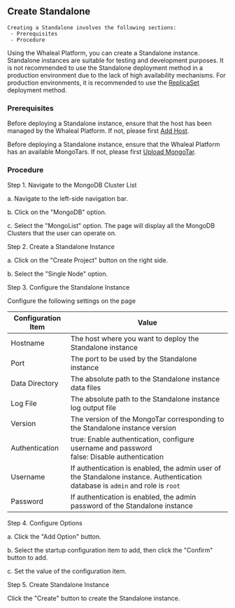 ## Create Standalone

```
Creating a Standalone involves the following sections:
 - Prerequisites
 - Procedure
```

Using the Whaleal Platform, you can create a Standalone instance. Standalone instances are suitable for testing and development purposes. It is not recommended to use the Standalone deployment method in a production environment due to the lack of high availability mechanisms. For production environments, it is recommended to use the [ReplicaSet](CreateReplicaSet.md) deployment method.

### Prerequisites

Before deploying a Standalone instance, ensure that the host has been managed by the Whaleal Platform. If not, please first [Add Host](../../Host/AddHost.md).

Before deploying a Standalone instance, ensure that the Whaleal Platform has an available MongoTars. If not, please first [Upload MongoTar](../UploadMongoTar.md).

### Procedure

Step 1. Navigate to the MongoDB Cluster List

a. Navigate to the left-side navigation bar.

b. Click on the "MongoDB" option.

c. Select the "MongoList" option. The page will display all the MongoDB Clusters that the user can operate on.



Step 2. Create a Standalone Instance

a. Click on the "Create Project" button on the right side.

b. Select the "Single Node" option.



Step 3. Configure the Standalone Instance

Configure the following settings on the page

| Configuration Item | Value                                                    |
| ------------------ | -------------------------------------------------------- |
| Hostname           | The host where you want to deploy the Standalone instance |
| Port               | The port to be used by the Standalone instance            |
| Data Directory     | The absolute path to the Standalone instance data files  |
| Log File           | The absolute path to the Standalone instance log output file |
| Version            | The version of the MongoTar corresponding to the Standalone instance version |
| Authentication     | true: Enable authentication, configure username and password <br> false: Disable authentication |
| Username           | If authentication is enabled, the admin user of the Standalone instance. Authentication database is `admin` and role is `root` |
| Password           | If authentication is enabled, the admin password of the Standalone instance |



Step 4. Configure Options

a. Click the "Add Option" button.

b. Select the startup configuration item to add, then click the "Confirm" button to add.

c. Set the value of the configuration item.



Step 5. Create Standalone Instance

Click the "Create" button to create the Standalone instance.